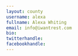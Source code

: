 ```yaml
---
layout: county 
username: alexa
fullname: Alexa Whiting
email: info@iwantrest.com
bio: 
twitterhandle: 
facebookhandle: 
---
```

